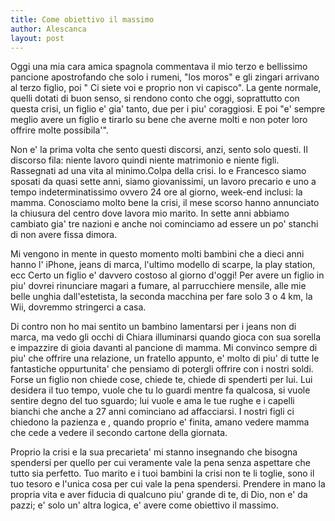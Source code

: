 ```yaml
---
title: Come obiettivo il massimo
author: Alescanca
layout: post
---
```


<!-- INIZIO -->
Oggi una mia cara amica spagnola commentava il mio terzo e bellissimo
pancione apostrofando che solo i rumeni, "los moros" e gli zingari
arrivano al terzo figlio, poi " Ci siete voi e proprio non vi
capisco".
La gente normale, quelli dotati di buon senso, si rendono conto che
oggi, soprattutto con questa crisi, un figlio e' gia' tanto, due per i
piu' coraggiosi. E poi "e' sempre meglio avere un figlio e tirarlo su
bene che averne molti e non poter loro offrire molte possibila'".
<!-- FINE -->

Non e' la prima volta che sento questi discorsi, anzi, sento solo
questi. Il discorso fila: niente lavoro quindi niente matrimonio e
niente figli. Rassegnati ad una vita al minimo.Colpa della crisi.
Io e Francesco siamo sposati da quasi sette anni, siamo giovanissimi,
un lavoro precario e uno a tempo indeterminatissimo ovvero 24 ore al
giorno, week-end inclusi: la mamma. Conosciamo molto bene la crisi, il
mese scorso hanno annunciato la chiusura del centro dove lavora mio
marito. In sette anni abbiamo cambiato gia' tre nazioni e anche noi
cominciamo ad essere un po' stanchi di non avere fissa dimora.

Mi vengono in mente in questo momento molti bambini che a dieci anni
hanno l' iPhone, jeans di marca, l'ultimo modello di scarpe, la play
station, ecc
Certo un figlio e' davvero costoso al giorno d'oggi! Per avere un
figlio in piu' dovrei rinunciare magari a fumare, al parrucchiere
mensile, alle mie belle unghia dall'estetista, la seconda macchina per
fare solo 3 o 4 km, la Wii, dovremmo stringerci a casa.

Di contro non ho mai sentito un bambino lamentarsi per i jeans non di
marca, ma vedo gli occhi di Chiara illuminarsi quando gioca con sua
sorella e impazzire di gioia davanti al pancione di mamma. Mi convinco
sempre di piu' che offrire una relazione, un fratello appunto, e'
molto di piu' di tutte le fantastiche oppurtunita' che pensiamo di
potergli offrire con i nostri soldi.
Forse un figlio non chiede cose, chiede te, chiede di spenderti per
lui. Lui desidera il tuo tempo, vuole che tu lo guardi mentre fa
qualcosa, si vuole sentire degno del tuo sguardo; lui vuole e ama le
tue rughe e i capelli bianchi che anche a 27 anni cominciano ad
affacciarsi. I nostri figli ci chiedono la pazienza e , quando proprio
e' finita, amano vedere mamma che cede a vedere il secondo cartone
della giornata.

Proprio la crisi e la sua precarieta' mi stanno insegnando che bisogna
spendersi per quello per cui veramente vale la pena senza aspettare
che tutto sia perfetto. Tuo marito e i tuoi bambini la crisi non te li
toglie, sono il tuo tesoro e l'unica cosa per cui vale la pena
spendersi.
Prendere in mano la propria vita  e aver fiducia di qualcuno piu'
grande di te, di Dio, non e' da pazzi; e' solo un' altra logica, e'
avere come obiettivo il massimo.
